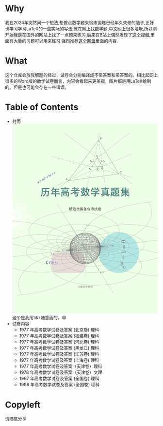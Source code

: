 # Why
我在2024年突然间一个想法,想做点数学题来锻炼锻炼已经年久失修的脑子,正好也学习学习LaTeX的一些实际的写法,就在网上找数学题,中文网上很多垃圾,所以刚开始我是在国外的网站上找了一点题来练习.后来在B站上偶然发现了[这个视频](https://www.bilibili.com/video/BV1Sk4y1Z7jG/?spm_id_from=333.1387.favlist.content.click&vd_source=e45034e5fdc28a425d6b68ec04611379),里面有大量的习题可以用来练习.强烈推荐[这个网盘](https://docs.qq.com/sheet/DTkRSbGFZRWhnb1Z2?tab=sod4da)里面的内容.

# What
这个仓库会放我解题的经过，试卷会分别编译成不带答案和带答案的。相比起网上很多的Word版的数学试卷而言，内容会看起来更美观，图片都是用LaTeX绘制的。但是也可能会存在一些错误。

# Table of Contents
- 封面
![coverpage](./gaokao/imgs/coverpage.png)
这个是我用tikz随意画的，😄
- 试卷内容
  - 1977 年高考数学试卷及答案 (北京卷) 理科
  - 1977 年高考数学试卷及答案 (福建卷) 理科
  - 1977 年高考数学试卷及答案 (河北卷) 理科
  - 1977 年高考数学试卷及答案 (黑龙江) 理科
  - 1977 年高考数学试卷及答案 (江苏卷) 理科
  - 1977 年高考数学试卷及答案 (上海卷) 理科
  - 1977 年高考数学试卷及答案（天津卷）理科
  - 1978 年高考数学试卷及答案（天津卷）文理
  - 1997 年高考数学试卷及答案 (全国卷) 理科
  - 1998 年高考数学试卷及答案 (全国卷) 理科

# Copyleft

请随意分享
